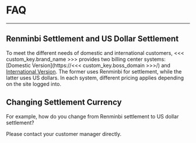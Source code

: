 # FAQ
---

## Renminbi Settlement and US Dollar Settlement

To meet the different needs of domestic and international customers, <<< custom_key.brand_name >>> provides two billing center systems: [Domestic Version](https://<<< custom_key.boss_domain >>>/) and [International Version](https://bill.guance.one/). The former uses Renminbi for settlement, while the latter uses US dollars. In each system, different pricing applies depending on the site logged into.

## Changing Settlement Currency

For example, how do you change from Renminbi settlement to US dollar settlement?

Please contact your customer manager directly.